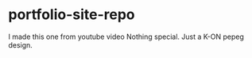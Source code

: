 # portfolio-site-repo
I made this one from youtube video
Nothing special. Just a K-ON pepeg design.
